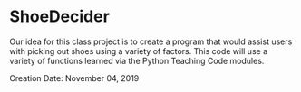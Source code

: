 # ShoeDecider
Our idea for this class project is to create a program that would assist users with picking out shoes using a variety of factors. This code will use a variety of functions learned via the Python Teaching Code modules.

Creation Date: November 04, 2019
